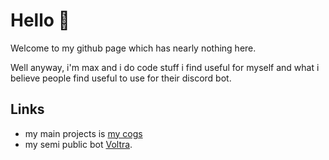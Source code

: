 # Hello 👋

Welcome to my github page which has nearly nothing here.

Well anyway, i'm max and i do code stuff i find useful for myself and what i believe people find useful to use for their discord bot.

## Links
- my main projects is [my cogs](https://github.com/ltzmax/maxcogs)
- my semi public bot [Voltra](https://voltrabot.com).
